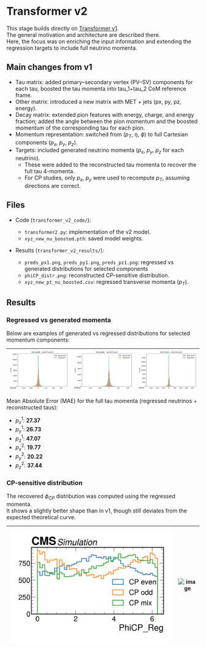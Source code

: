 # Transformer v2

This stage builds directly on [Transformer v1](../transformer_v1/transformer_v1.md).  
The general motivation and architecture are described there.  
Here, the focus was on enriching the input information and extending the regression targets to include full neutrino momenta.


## Main changes from v1

- Tau matrix: added primary–secondary vertex (PV–SV) components for each tau, boosted the tau momenta into tau_1+tau_2 CoM reference frame.  
- Other matrix: introduced a new matrix with MET + jets (px, py, pz, energy).  
- Decay matrix: extended pion features with energy, charge, and energy fraction; added the angle between the pion momentum and the boosted momentum of the corresponding tau for each pion. 
- Momentum representation: switched from ($p_T$, $\eta$, $\phi$) to full Cartesian components ($p_x$, $p_y$, $p_z$).  
- Targets: included generated neutrino momenta ($p_x$, $p_y$, $p_z$ for each neutrino).  
  - These were added to the reconstructed tau momenta to recover the full tau 4-momenta.  
  - For CP studies, only $p_x$, $p_y$ were used to recompute $p_T$, assuming directions are correct.  


## Files

- Code (`transformer_v2_code/`):
  - `transformer2.py`: implementation of the v2 model.  
  - `xyz_new_nu_boosted.pth`: saved model weights.  

- Results (`transformer_v2_results/`):
  - `preds_px1.png`, `preds_py1.png`, `preds_pz1.png`: regressed vs generated distributions for selected components  
  - `phiCP_distr.png`: reconstructed CP-sensitive distribution.  
  - `xyz_new_pt_nu_boosted.csv`: regressed transverse momenta ($p_T$).  


## Results

### Regressed vs generated momenta

Below are examples of generated vs regressed distributions for selected momentum components:

| ![px1](transformer_v2_results/preds_px1.png) | ![py2](transformer_v2_results/preds_py1.png) | ![pz1](transformer_v2_results/preds_pz1.png) |  
|---|---|---|  

Mean Absolute Error (MAE) for the full tau momenta (regressed neutrinos + reconstructed taus):  
- $p_x^1$: **27.37**  
- $p_y^1$: **26.73**  
- $p_z^1$: **47.07**  
- $p_x^2$: **19.77**  
- $p_y^2$: **20.22**  
- $p_z^2$: **37.44**  


### CP-sensitive distribution

The recovered $\phi_{CP}$ distribution was computed using the regressed momenta.  
It shows a slightly better shape than in v1, though still deviates from the expected theoretical curve.  

| ![Recovered phiCP](transformer_v2_results/phicp_distr.png) | <img width="2070" height="1440" alt="image" src="https://github.com/user-attachments/assets/63c82b2b-8209-4313-b3e3-cfa5d46b2f6f" /> |
|---|---|  

